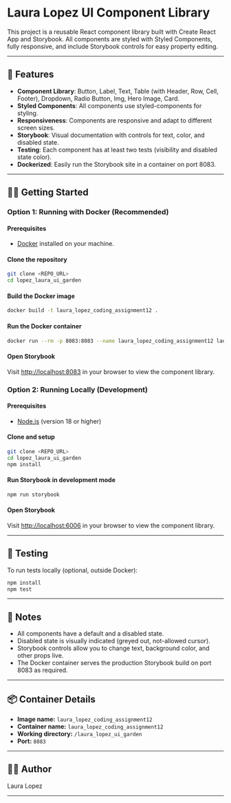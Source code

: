 # Laura Lopez UI Component Library

This project is a reusable React component library built with Create React App and Storybook. 
All components are styled with Styled Components, fully responsive, and include Storybook controls for easy property editing.

---

## 🚀 Features

- **Component Library**: Button, Label, Text, Table (with Header, Row, Cell, Footer), Dropdown, Radio Button, Img, Hero Image, Card.
- **Styled Components**: All components use styled-components for styling.
- **Responsiveness**: Components are responsive and adapt to different screen sizes.
- **Storybook**: Visual documentation with controls for text, color, and disabled state.
- **Testing**: Each component has at least two tests (visibility and disabled state color).
- **Dockerized**: Easily run the Storybook site in a container on port 8083.

---

## 🧑‍💻 Getting Started

### Option 1: Running with Docker (Recommended)

#### Prerequisites

- [Docker](https://www.docker.com/) installed on your machine.

#### Clone the repository

```sh
git clone <REPO_URL>
cd lopez_laura_ui_garden
```

#### Build the Docker image

```sh
docker build -t laura_lopez_coding_assignment12 .
```

#### Run the Docker container

```sh
docker run --rm -p 8083:8083 --name laura_lopez_coding_assignment12 laura_lopez_coding_assignment12
```

#### Open Storybook

Visit [http://localhost:8083](http://localhost:8083) in your browser to view the component library.

### Option 2: Running Locally (Development)

#### Prerequisites

- [Node.js](https://nodejs.org/) (version 18 or higher)

#### Clone and setup

```sh
git clone <REPO_URL>
cd lopez_laura_ui_garden
npm install
```

#### Run Storybook in development mode

```sh
npm run storybook
```

#### Open Storybook

Visit [http://localhost:6006](http://localhost:6006) in your browser to view the component library.

---


## 🧪 Testing

To run tests locally (optional, outside Docker):

```sh
npm install
npm test
```

---

## 📝 Notes

- All components have a default and a disabled state.  
- Disabled state is visually indicated (greyed out, not-allowed cursor).
- Storybook controls allow you to change text, background color, and other props live.
- The Docker container serves the production Storybook build on port 8083 as required.

---

## 📦 Container Details

- **Image name:** `laura_lopez_coding_assignment12`
- **Container name:** `laura_lopez_coding_assignment12`
- **Working directory:** `/laura_lopez_ui_garden`
- **Port:** `8083`

---

## 👩‍💻 Author

Laura Lopez

---
